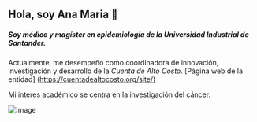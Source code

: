 ## Hola, soy **Ana Maria** :wave:





##### Soy *médico* y magíster en epidemiología de la Universidad Industrial de Santander.

Actualmente, me desempeño como coordinadora de innovación, investigación y desarrollo de la *Cuenta de Alto Costo*. [Página web de la entidad] (https://cuentadealtocosto.org/site/)

Mi interes académico se centra en la investigación del cáncer.

![image](https://user-images.githubusercontent.com/112821870/188750427-f580d371-4cd2-4a07-af51-a685ca9aeec9.png)

